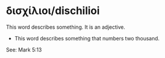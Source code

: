 # δισχίλιοι/dischilioi
This word describes something. It is an adjective.

* This word describes something that numbers two thousand. 

See: Mark 5:13
